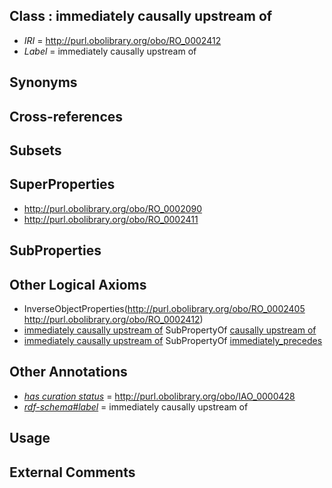 
## Class : immediately causally upstream of

 * *IRI* = http://purl.obolibrary.org/obo/RO_0002412
 * *Label* = immediately causally upstream of

## Synonyms


## Cross-references


## Subsets


## SuperProperties

 * <http://purl.obolibrary.org/obo/RO_0002090>
 * <http://purl.obolibrary.org/obo/RO_0002411>

## SubProperties


## Other Logical Axioms

 * InverseObjectProperties(<http://purl.obolibrary.org/obo/RO_0002405> <http://purl.obolibrary.org/obo/RO_0002412>)
 * [immediately causally upstream of](../../RO/12/RO_0002412.md) SubPropertyOf [causally upstream of](../../RO/11/RO_0002411.md)
 * [immediately causally upstream of](../../RO/12/RO_0002412.md) SubPropertyOf [immediately_precedes](../../RO/90/RO_0002090.md)

## Other Annotations

 * *[has curation status](../../IAO/14/IAO_0000114.md)* = http://purl.obolibrary.org/obo/IAO_0000428
 * *[rdf-schema#label](../../el/rdf-schema#label.md)* = immediately causally upstream of

## Usage


## External Comments

